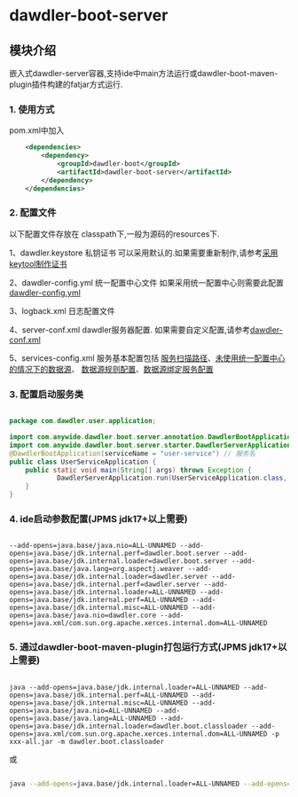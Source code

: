 # dawdler-boot-server

## 模块介绍

嵌入式dawdler-server容器,支持ide中main方法运行或dawdler-boot-maven-plugin插件构建的fatjar方式运行.

### 1. 使用方式

pom.xml中加入

```xml
	<dependencies>
		<dependency>
			<groupId>dawdler-boot</groupId>
			<artifactId>dawdler-boot-server</artifactId>
		</dependency>
	</dependencies>
```

### 2. 配置文件

以下配置文件存放在 classpath下,一般为源码的resources下.

1、dawdler.keystore 私钥证书 可以采用默认的.如果需要重新制作,请参考[采用keytool制作证书](https://github.com/srchen1987/dawdler-series/blob/master/dawdler/dawdler-server/README.md#22-采用keytool制作证书) 

2、dawdler-config.yml 统一配置中心文件 如果采用统一配置中心则需要此配置 [dawdler-config.yml](https://github.com/srchen1987/dawdler-series/blob/master/dawdler/dawdler-config-center/dawdler-config-center-consul/dawdler-config-center-consul-core/README.md#1-dawdler-configyml配置文件)

3、logback.xml 日志配置文件

4、server-conf.xml dawdler服务器配置. 如果需要自定义配置,请参考[dawdler-conf.xml](https://github.com/srchen1987/dawdler-series/blob/master/dawdler/dawdler-server/README.md#21-server-confxml说明)

5、services-config.xml 服务基本配置包括 [服务扫描路径](https://github.com/srchen1987/dawdler-series/blob/master/dawdler/dawdler-server-plug/README.md#3-配置需要扫描的包)、[未使用统一配置中心的情况下的数据源](https://github.com/srchen1987/dawdler-series/blob/master/dawdler/dawdler-server-plug-db/README.md#3-数据源配置)、 [数据源规则配置](https://github.com/srchen1987/dawdler-series/blob/master/dawdler/dawdler-server-plug-db/README.md#4-数据源规则配置)、[数据源绑定服务配置](https://github.com/srchen1987/dawdler-series/blob/master/dawdler/dawdler-server-plug-db/README.md#5-数据源绑定服务配置)

### 3. 配置启动服务类

```java

package com.dawdler.user.application;

import com.anywide.dawdler.boot.server.annotation.DawdlerBootApplication;
import com.anywide.dawdler.boot.server.starter.DawdlerServerApplication;
@DawdlerBootApplication(serviceName = "user-service") // 服务名
public class UserServiceApplication {
	public static void main(String[] args) throws Exception {
			DawdlerServerApplication.run(UserServiceApplication.class, args);
	}
}

```

### 4. ide启动参数配置(JPMS jdk17+以上需要)

```shell

--add-opens=java.base/java.nio=ALL-UNNAMED --add-opens=java.base/jdk.internal.perf=dawdler.boot.server --add-opens=java.base/jdk.internal.loader=dawdler.boot.server --add-opens=java.base/java.lang=org.aspectj.weaver --add-opens=java.base/jdk.internal.loader=dawdler.server --add-opens=java.base/jdk.internal.perf=dawdler.server --add-opens=java.base/jdk.internal.loader=ALL-UNNAMED --add-opens=java.base/jdk.internal.perf=ALL-UNNAMED --add-opens=java.base/jdk.internal.misc=ALL-UNNAMED --add-opens=java.base/java.nio=dawdler.core --add-opens=java.xml/com.sun.org.apache.xerces.internal.dom=ALL-UNNAMED

```

### 5. 通过dawdler-boot-maven-plugin打包运行方式(JPMS jdk17+以上需要)

```shell

java --add-opens=java.base/jdk.internal.loader=ALL-UNNAMED --add-opens=java.base/jdk.internal.perf=ALL-UNNAMED --add-opens=java.base/jdk.internal.misc=ALL-UNNAMED --add-opens=java.base/java.nio=ALL-UNNAMED --add-opens=java.base/java.lang=ALL-UNNAMED --add-opens=java.base/jdk.internal.loader=dawdler.boot.classloader --add-opens=java.xml/com.sun.org.apache.xerces.internal.dom=ALL-UNNAMED -p xxx-all.jar -m dawdler.boot.classloader

```

或

```sh

java --add-opens=java.base/jdk.internal.loader=ALL-UNNAMED --add-opens=java.base/jdk.internal.perf=ALL-UNNAMED --add-opens=java.base/jdk.internal.misc=ALL-UNNAMED --add-opens=java.base/java.nio=ALL-UNNAMED --add-opens=java.base/java.lang=ALL-UNNAMED --add-opens=java.xml/com.sun.org.apache.xerces.internal.dom=ALL-UNNAMED -jar xxx-all.jar

```